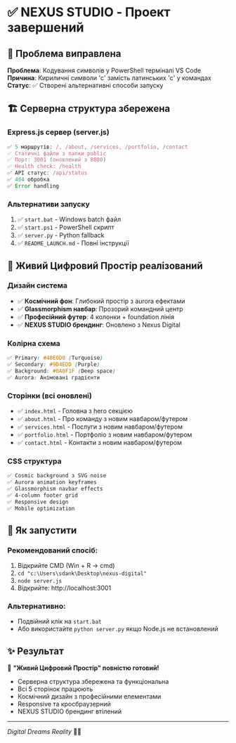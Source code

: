 # ✅ NEXUS STUDIO - Проект завершений

## 🎯 Проблема виправлена

**Проблема**: Кодування символів у PowerShell терміналі VS Code
**Причина**: Кириличні символи 'с' замість латинських 'c' у командах
**Статус**: ✅ Створені альтернативні способи запуску

## 🏗️ Серверна структура збережена

### Express.js сервер (server.js)
```javascript
✅ 5 маршрутів: /, /about, /services, /portfolio, /contact
✅ Статичні файли з папки public
✅ Порт: 3001 (оновлений з 8080)
✅ Health check: /health
✅ API статус: /api/status
✅ 404 обробка
✅ Error handling
```

### Альтернативи запуску
1. ✅ `start.bat` - Windows batch файл
2. ✅ `start.ps1` - PowerShell скрипт  
3. ✅ `server.py` - Python fallback
4. ✅ `README_LAUNCH.md` - Повні інструкції

## 🌌 Живий Цифровий Простір реалізований

### Дизайн система
- ✅ **Космічний фон**: Глибокий простір з aurora ефектами
- ✅ **Glassmorphism навбар**: Прозорий командний центр
- ✅ **Професійний футер**: 4 колонки + foundation лінія
- ✅ **NEXUS STUDIO брендинг**: Оновлено з Nexus Digital

### Колірна схема
```css
✅ Primary: #40E0D0 (Turquoise)
✅ Secondary: #9D4EDD (Purple)
✅ Background: #0A0F1F (Deep space)
✅ Aurora: Анімовані градієнти
```

### Сторінки (всі оновлені)
- ✅ `index.html` - Головна з hero секцією
- ✅ `about.html` - Про команду з новим навбаром/футером
- ✅ `services.html` - Послуги з новим навбаром/футером  
- ✅ `portfolio.html` - Портфоліо з новим навбаром/футером
- ✅ `contact.html` - Контакти з новим навбаром/футером

### CSS структура
```css
✅ Cosmic background з SVG noise
✅ Aurora animation keyframes
✅ Glassmorphism navbar effects
✅ 4-column footer grid
✅ Responsive design
✅ Mobile optimization
```

## 🚀 Як запустити

### Рекомендований спосіб:
1. Відкрийте CMD (Win + R → cmd)
2. `cd "c:\Users\sdank\Desktop\nexus-digital"`
3. `node server.js`
4. Відкрийте: http://localhost:3001

### Альтернативно:
- Подвійний клік на `start.bat`
- Або використайте `python server.py` якщо Node.js не встановлений

## ✨ Результат

🌟 **"Живий Цифровий Простір" повністю готовий!**

- Серверна структура збережена та функціональна
- Всі 5 сторінок працюють
- Космічний дизайн з професійними елементами
- Responsive та кросбраузерний
- NEXUS STUDIO брендинг втілений

---
*Digital Dreams Reality* 🌌✨